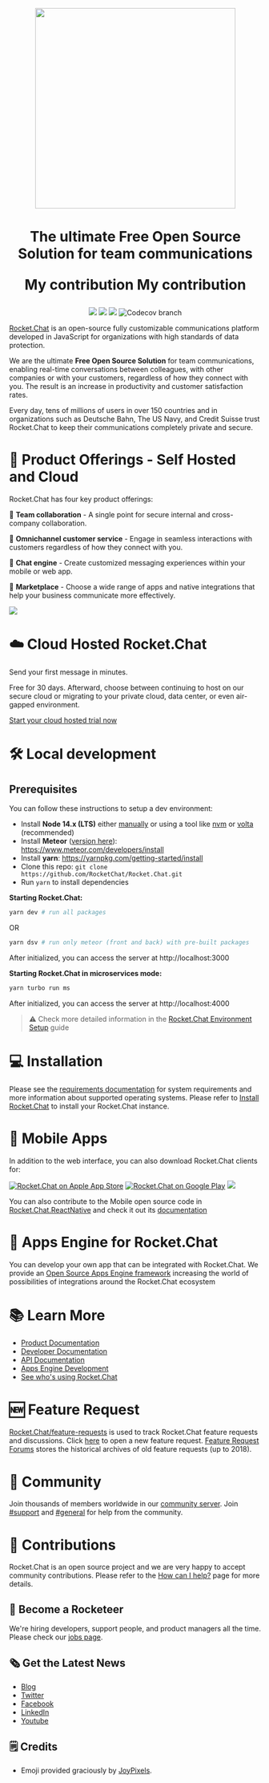 <p align="center"> 
  <img  src="https://github.com/RocketChat/Rocket.Chat.Artwork/raw/master/Logos/2020/png/logo-horizontal-red.png" data-canonical-src="https://github.com/RocketChat/Rocket.Chat.Artwork/raw/master/Logos/2020/png/logo-horizontal-red.png" width="400" />
</p>

<h1 align="center">
  The ultimate Free Open Source Solution for team communications

  My contribution
  My contribution
</h1>

<p align="center">
  <img src="https://img.shields.io/github/v/release/RocketChat/Rocket.Chat?label=version">
  <img src="https://img.shields.io/github/actions/workflow/status/RocketChat/Rocket.Chat/build_and_test.yml">
  <img src="https://img.shields.io/badge/license-MIT-green">
  <img alt="Codecov branch" src="https://img.shields.io/codecov/c/github/RocketChat/Rocket.Chat/develop">
</p>



[Rocket.Chat](https://rocket.chat) is an open-source fully customizable communications platform developed in JavaScript for organizations with high standards of data protection.

We are the ultimate **Free Open Source Solution** for team communications, enabling real-time conversations between colleagues, with other companies or with your customers, regardless of how they connect with you. The result is an increase in productivity and customer satisfaction rates.

Every day, tens of millions of users in over 150 countries and in organizations such as Deutsche Bahn, The US Navy, and Credit Suisse trust Rocket.Chat to keep their communications completely private and secure.

# 🚀 Product Offerings - Self Hosted and Cloud

Rocket.Chat has four key product offerings: 

💬 **Team collaboration** - A single point for secure internal and cross-company collaboration.

🎯 **Omnichannel customer service** - Engage in seamless interactions with customers regardless of how they connect with you.

🦾 **Chat engine** - Create customized messaging experiences within your mobile or web app.

🤖 **Marketplace** - Choose a wide range of apps and native integrations that help your business communicate more effectively.

<img src="https://global-uploads.webflow.com/611a19b9853b7414a0f6b3f6/6319c72bbd8af5c8c22efab6_heroImage.webp" data-canonical-src="https://global-uploads.webflow.com/611a19b9853b7414a0f6b3f6/6319c72bbd8af5c8c22efab6_heroImage.webp"  />

# ☁️ Cloud Hosted Rocket.Chat

Send your first message in minutes.

Free for 30 days. Afterward, choose between continuing to host on our secure cloud or migrating to your private cloud, data center, or even air-gapped environment.

[Start your cloud hosted trial now](https://rocket.chat/trial-saas)

# 🛠️ Local development

##  Prerequisites

You can follow these instructions to setup a dev environment:

- Install **Node 14.x (LTS)** either [manually](https://nodejs.org/dist/latest-v14.x/) or using a tool like [nvm](https://github.com/creationix/nvm) or [volta](https://volta.sh/) (recommended)
- Install **Meteor** ([version here](apps/meteor/.meteor/release)): https://www.meteor.com/developers/install
- Install **yarn**: https://yarnpkg.com/getting-started/install
- Clone this repo: `git clone https://github.com/RocketChat/Rocket.Chat.git`
- Run `yarn` to install dependencies

**Starting Rocket.Chat:**

```bash
yarn dev # run all packages
```
OR
```bash
yarn dsv # run only meteor (front and back) with pre-built packages
```

After initialized, you can access the server at http://localhost:3000

**Starting Rocket.Chat in microservices mode:**

```bash
yarn turbo run ms
```

After initialized, you can access the server at http://localhost:4000

> ⚠️ Check more detailed information in the [Rocket.Chat Environment Setup](https://developer.rocket.chat/rocket.chat/rocket-chat-environment-setup) guide

# 💻 Installation

Please see the [requirements documentation](https://docs.rocket.chat/deploy/installing-client-apps/minimum-requirements-for-using-rocket.chat) for system requirements and more information about supported operating systems.
Please refer to [Install Rocket.Chat](https://rocket.chat/install) to install your Rocket.Chat instance.

# 📱 Mobile Apps

In addition to the web interface, you can also download Rocket.Chat clients for:


[![Rocket.Chat on Apple App Store](https://user-images.githubusercontent.com/551004/29770691-a2082ff4-8bc6-11e7-89a6-964cd405ea8e.png)](https://itunes.apple.com/us/app/rocket-chat/id1148741252?mt=8) [![Rocket.Chat on Google Play](https://user-images.githubusercontent.com/551004/29770692-a20975c6-8bc6-11e7-8ab0-1cde275496e0.png)](https://play.google.com/store/apps/details?id=chat.rocket.android) [![](https://user-images.githubusercontent.com/551004/48210349-50649480-e35e-11e8-97d9-74a4331faf3a.png)](https://f-droid.org/en/packages/chat.rocket.android)

You can also contribute to the Mobile open source code in [Rocket.Chat.ReactNative](https://github.com/RocketChat/Rocket.Chat.ReactNative) and check it out its [documentation](https://developer.rocket.chat/mobile-app/mobile-app-environment-setup) 

# 🧩 Apps Engine for Rocket.Chat

You can develop your own app that can be integrated with Rocket.Chat. We provide an [Open Source Apps Engine framework](https://developer.rocket.chat/apps-engine/getting-started) increasing the world of possibilities of integrations around the Rocket.Chat ecosystem

# 📚 Learn More

- [Product Documentation](https://docs.rocket.chat)
- [Developer Documentation](https://developer.rocket.chat)
- [API Documentation](https://developer.rocket.chat/reference/api)
- [Apps Engine Development](https://developer.rocket.chat/apps-engine/rocket.chat-apps-and-apps-engine)
- [See who's using Rocket.Chat](https://www.rocket.chat/customers)

# 🆕 Feature Request

[Rocket.Chat/feature-requests](https://github.com/RocketChat/feature-requests) is used to track Rocket.Chat feature requests and discussions. Click [here](https://github.com/RocketChat/feature-requests/issues/new?template=feature_request.md) to open a new feature request. [Feature Request Forums](https://forums.rocket.chat/c/feature-requests/8) stores the historical archives of old feature requests (up to 2018).

# 🤝 Community

Join thousands of members worldwide in our [community server](https://open.rocket.chat).
Join [#support](https://open.rocket.chat/channel/support) and [#general](https://open.rocket.chat/channel/general) for help from the community.


# 👥 Contributions

Rocket.Chat is an open source project and we are very happy to accept community contributions. Please refer to the [How can I help?](https://developer.rocket.chat/contribute-to-rocket.chat/ways-to-contribute) page for more details.


## 💼 Become a Rocketeer

We're hiring developers, support people, and product managers all the time. Please check our [jobs page](https://rocket.chat/jobs).

## 🗞️ Get the Latest News

- [Blog](https://rocket.chat/blog)
- [Twitter](https://twitter.com/RocketChat)
- [Facebook](https://www.facebook.com/RocketChatApp)
- [LinkedIn](https://www.linkedin.com/company/rocket-chat)
- [Youtube](https://www.youtube.com/channel/UCin9nv7mUjoqrRiwrzS5UVQ)

## 🗒️ Credits

- Emoji provided graciously by [JoyPixels](https://www.joypixels.com).
